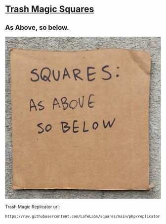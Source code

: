 # [Trash Magic Squares](https://github.com/lafelabs/squares)

## As Above, so below.

![image of cardboard square which reads "as above, so below"](https://raw.githubusercontent.com/LafeLabs/squares/main/trashmagic/square.png)

Trash Magic Replicator url:

```
https://raw.githubusercontent.com/LafeLabs/squares/main/php/replicator.txt
```